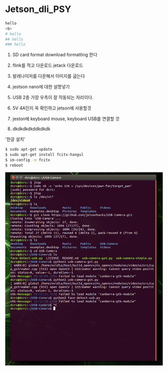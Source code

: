 # Jetson_dli_PSY

``` bash
hello
<b>
# hello
## hello
### hello
```
1. SD card format download formatting 한다
2. flink를 적고 다운로드 jetack 다운로드
3. 발레나이저를 다운해서 이미지를 굽는다
4. jestson nano에 대한 설명넣기

5. USB 2층 가장 우측이 잘 작동되는 자리이다. 
6. 5V 4A인지 꼭 확인하고 jetson에 사용할것
7. jeston에 keyboard mouse, keyboard USB를 연결할 것
8. dkdkdkdkddkdkdk

'한글 설치'
``` bash
$ sudo apt-get update
$ sudo apt-get install fcitx-hangul
$ im-config -n fcitx
$ reboot
```

![poster](./codescreenshot.png)
